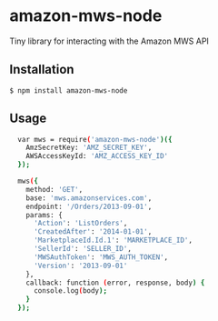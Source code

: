 # amazon-mws-node
Tiny library for interacting with the Amazon MWS API

## Installation
`$ npm install amazon-mws-node`

## Usage
```sh
  var mws = require('amazon-mws-node')({
    AmzSecretKey: 'AMZ_SECRET_KEY',
    AWSAccessKeyId: 'AMZ_ACCESS_KEY_ID'
  });

  mws({
    method: 'GET',
    base: 'mws.amazonservices.com',
    endpoint: '/Orders/2013-09-01',
    params: {
      'Action': 'ListOrders',
      'CreatedAfter': '2014-01-01',
      'MarketplaceId.Id.1': 'MARKETPLACE_ID',
      'SellerId': 'SELLER_ID',
      'MWSAuthToken': 'MWS_AUTH_TOKEN',
      'Version': '2013-09-01'
    },
    callback: function (error, response, body) {
      console.log(body);
    }
  });
```

